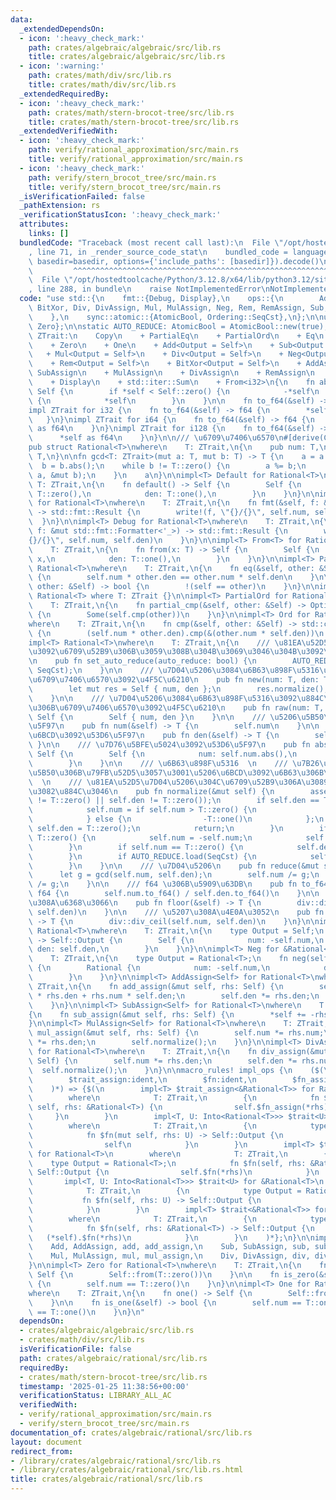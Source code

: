```yaml
---
data:
  _extendedDependsOn:
  - icon: ':heavy_check_mark:'
    path: crates/algebraic/algebraic/src/lib.rs
    title: crates/algebraic/algebraic/src/lib.rs
  - icon: ':warning:'
    path: crates/math/div/src/lib.rs
    title: crates/math/div/src/lib.rs
  _extendedRequiredBy:
  - icon: ':heavy_check_mark:'
    path: crates/math/stern-brocot-tree/src/lib.rs
    title: crates/math/stern-brocot-tree/src/lib.rs
  _extendedVerifiedWith:
  - icon: ':heavy_check_mark:'
    path: verify/rational_approximation/src/main.rs
    title: verify/rational_approximation/src/main.rs
  - icon: ':heavy_check_mark:'
    path: verify/stern_brocot_tree/src/main.rs
    title: verify/stern_brocot_tree/src/main.rs
  _isVerificationFailed: false
  _pathExtension: rs
  _verificationStatusIcon: ':heavy_check_mark:'
  attributes:
    links: []
  bundledCode: "Traceback (most recent call last):\n  File \"/opt/hostedtoolcache/Python/3.12.8/x64/lib/python3.12/site-packages/onlinejudge_verify/documentation/build.py\"\
    , line 71, in _render_source_code_stat\n    bundled_code = language.bundle(stat.path,\
    \ basedir=basedir, options={'include_paths': [basedir]}).decode()\n          \
    \         ^^^^^^^^^^^^^^^^^^^^^^^^^^^^^^^^^^^^^^^^^^^^^^^^^^^^^^^^^^^^^^^^^^^^^^^^^^^^^^^^^\n\
    \  File \"/opt/hostedtoolcache/Python/3.12.8/x64/lib/python3.12/site-packages/onlinejudge_verify/languages/rust.py\"\
    , line 288, in bundle\n    raise NotImplementedError\nNotImplementedError\n"
  code: "use std::{\n    fmt::{Debug, Display},\n    ops::{\n        Add, AddAssign,\
    \ BitXor, Div, DivAssign, Mul, MulAssign, Neg, Rem, RemAssign, Sub, SubAssign,\n\
    \    },\n    sync::atomic::{AtomicBool, Ordering::SeqCst},\n};\n\nuse algebraic::{One,\
    \ Zero};\n\nstatic AUTO_REDUCE: AtomicBool = AtomicBool::new(true);\n\npub trait\
    \ ZTrait:\n    Copy\n    + PartialEq\n    + PartialOrd\n    + Eq\n    + Ord\n\
    \    + Zero\n    + One\n    + Add<Output = Self>\n    + Sub<Output = Self>\n \
    \   + Mul<Output = Self>\n    + Div<Output = Self>\n    + Neg<Output = Self>\n\
    \    + Rem<Output = Self>\n    + BitXor<Output = Self>\n    + AddAssign\n    +\
    \ SubAssign\n    + MulAssign\n    + DivAssign\n    + RemAssign\n    + Debug\n\
    \    + Display\n    + std::iter::Sum\n    + From<i32>\n{\n    fn abs(&self) ->\
    \ Self {\n        if *self < Self::zero() {\n            -*self\n        } else\
    \ {\n            *self\n        }\n    }\n\n    fn to_f64(&self) -> f64;\n}\n\n\
    impl ZTrait for i32 {\n    fn to_f64(&self) -> f64 {\n        *self as f64\n \
    \   }\n}\nimpl ZTrait for i64 {\n    fn to_f64(&self) -> f64 {\n        *self\
    \ as f64\n    }\n}\nimpl ZTrait for i128 {\n    fn to_f64(&self) -> f64 {\n  \
    \      *self as f64\n    }\n}\n\n/// \u6709\u7406\u6570\n#[derive(Clone, Copy)]\n\
    pub struct Rational<T>\nwhere\n    T: ZTrait,\n{\n    pub num: T,\n    pub den:\
    \ T,\n}\n\nfn gcd<T: ZTrait>(mut a: T, mut b: T) -> T {\n    a = a.abs();\n  \
    \  b = b.abs();\n    while b != T::zero() {\n        a %= b;\n        std::mem::swap(&mut\
    \ a, &mut b);\n    }\n    a\n}\n\nimpl<T> Default for Rational<T>\nwhere\n   \
    \ T: ZTrait,\n{\n    fn default() -> Self {\n        Self {\n            num:\
    \ T::zero(),\n            den: T::one(),\n        }\n    }\n}\n\nimpl<T> Display\
    \ for Rational<T>\nwhere\n    T: ZTrait,\n{\n    fn fmt(&self, f: &mut std::fmt::Formatter<'_>)\
    \ -> std::fmt::Result {\n        write!(f, \"{}/{}\", self.num, self.den)\n  \
    \  }\n}\n\nimpl<T> Debug for Rational<T>\nwhere\n    T: ZTrait,\n{\n    fn fmt(&self,\
    \ f: &mut std::fmt::Formatter<'_>) -> std::fmt::Result {\n        write!(f, \"\
    {}/{}\", self.num, self.den)\n    }\n}\n\nimpl<T> From<T> for Rational<T>\nwhere\n\
    \    T: ZTrait,\n{\n    fn from(x: T) -> Self {\n        Self {\n            num:\
    \ x,\n            den: T::one(),\n        }\n    }\n}\n\nimpl<T> PartialEq for\
    \ Rational<T>\nwhere\n    T: ZTrait,\n{\n    fn eq(&self, other: &Self) -> bool\
    \ {\n        self.num * other.den == other.num * self.den\n    }\n\n    fn ne(&self,\
    \ other: &Self) -> bool {\n        !(self == other)\n    }\n}\n\nimpl<T> Eq for\
    \ Rational<T> where T: ZTrait {}\n\nimpl<T> PartialOrd for Rational<T>\nwhere\n\
    \    T: ZTrait,\n{\n    fn partial_cmp(&self, other: &Self) -> Option<std::cmp::Ordering>\
    \ {\n        Some(self.cmp(other))\n    }\n}\n\nimpl<T> Ord for Rational<T>\n\
    where\n    T: ZTrait,\n{\n    fn cmp(&self, other: &Self) -> std::cmp::Ordering\
    \ {\n        (self.num * other.den).cmp(&(other.num * self.den))\n    }\n}\n\n\
    impl<T> Rational<T>\nwhere\n    T: ZTrait,\n{\n    /// \u81EA\u52D5\u7D04\u5206\
    \u3092\u6709\u52B9\u306B\u3059\u308B\u304B\u3069\u3046\u304B\u3092\u8A2D\u5B9A\
    \n    pub fn set_auto_reduce(auto_reduce: bool) {\n        AUTO_REDUCE.store(auto_reduce,\
    \ SeqCst);\n    }\n\n    /// \u7D04\u5206\u3084\u6B63\u898F\u5316\u3092\u884C\u3044\
    \u6709\u7406\u6570\u3092\u4F5C\u6210\n    pub fn new(num: T, den: T) -> Self {\n\
    \        let mut res = Self { num, den };\n        res.normalize();\n        res\n\
    \    }\n\n    /// \u7D04\u5206\u3084\u6B63\u898F\u5316\u3092\u884C\u308F\u305A\
    \u306B\u6709\u7406\u6570\u3092\u4F5C\u6210\n    pub fn raw(num: T, den: T) ->\
    \ Self {\n        Self { num, den }\n    }\n\n    /// \u5206\u5B50\u3092\u53D6\
    \u5F97\n    pub fn num(&self) -> T {\n        self.num\n    }\n\n    /// \u5206\
    \u6BCD\u3092\u53D6\u5F97\n    pub fn den(&self) -> T {\n        self.den\n   \
    \ }\n\n    /// \u7D76\u5BFE\u5024\u3092\u53D6\u5F97\n    pub fn abs(&self) ->\
    \ Self {\n        Self {\n            num: self.num.abs(),\n            den: self.den,\n\
    \        }\n    }\n\n    /// \u6B63\u898F\u5316  \n    /// \u7B26\u53F7\u3092\u5206\
    \u5B50\u306B\u79FB\u52D5\u3057\u3001\u5206\u6BCD\u3092\u6B63\u306B\u3059\u308B\
    \  \n    /// \u81EA\u52D5\u7D04\u5206\u304C\u6709\u52B9\u306A\u3089\u7D04\u5206\
    \u3082\u884C\u3046\n    pub fn normalize(&mut self) {\n        assert!(self.num\
    \ != T::zero() || self.den != T::zero());\n        if self.den == T::zero() {\n\
    \            self.num = if self.num > T::zero() {\n                T::one()\n\
    \            } else {\n                -T::one()\n            };\n           \
    \ self.den = T::zero();\n            return;\n        }\n        if self.den <\
    \ T::zero() {\n            self.num = -self.num;\n            self.den = -self.den;\n\
    \        }\n        if self.num == T::zero() {\n            self.den = T::one();\n\
    \        }\n        if AUTO_REDUCE.load(SeqCst) {\n            self.reduce();\n\
    \        }\n    }\n\n    /// \u7D04\u5206\n    pub fn reduce(&mut self) {\n  \
    \      let g = gcd(self.num, self.den);\n        self.num /= g;\n        self.den\
    \ /= g;\n    }\n\n    /// f64 \u306B\u5909\u63DB\n    pub fn to_f64(&self) ->\
    \ f64 {\n        self.num.to_f64() / self.den.to_f64()\n    }\n\n    /// \u5207\
    \u308A\u6368\u3066\n    pub fn floor(&self) -> T {\n        div::div_floor(self.num,\
    \ self.den)\n    }\n\n    /// \u5207\u308A\u4E0A\u3052\n    pub fn ceil(&self)\
    \ -> T {\n        div::div_ceil(self.num, self.den)\n    }\n}\n\nimpl<T> Neg for\
    \ Rational<T>\nwhere\n    T: ZTrait,\n{\n    type Output = Self;\n    fn neg(self)\
    \ -> Self::Output {\n        Self {\n            num: -self.num,\n           \
    \ den: self.den,\n        }\n    }\n}\n\nimpl<T> Neg for &Rational<T>\nwhere\n\
    \    T: ZTrait,\n{\n    type Output = Rational<T>;\n    fn neg(self) -> Self::Output\
    \ {\n        Rational {\n            num: -self.num,\n            den: self.den,\n\
    \        }\n    }\n}\n\nimpl<T> AddAssign<Self> for Rational<T>\nwhere\n    T:\
    \ ZTrait,\n{\n    fn add_assign(&mut self, rhs: Self) {\n        self.num = self.num\
    \ * rhs.den + rhs.num * self.den;\n        self.den *= rhs.den;\n        self.normalize();\n\
    \    }\n}\n\nimpl<T> SubAssign<Self> for Rational<T>\nwhere\n    T: ZTrait,\n\
    {\n    fn sub_assign(&mut self, rhs: Self) {\n        *self += -rhs;\n    }\n\
    }\n\nimpl<T> MulAssign<Self> for Rational<T>\nwhere\n    T: ZTrait,\n{\n    fn\
    \ mul_assign(&mut self, rhs: Self) {\n        self.num *= rhs.num;\n        self.den\
    \ *= rhs.den;\n        self.normalize();\n    }\n}\n\nimpl<T> DivAssign<Self>\
    \ for Rational<T>\nwhere\n    T: ZTrait,\n{\n    fn div_assign(&mut self, rhs:\
    \ Self) {\n        self.num *= rhs.den;\n        self.den *= rhs.num;\n      \
    \  self.normalize();\n    }\n}\n\nmacro_rules! impl_ops {\n    ($(\n        $trait:ident,\n\
    \        $trait_assign:ident,\n        $fn:ident,\n        $fn_assign:ident,\n\
    \    )*) => {$(\n        impl<T> $trait_assign<&Rational<T>> for Rational<T>\n\
    \        where\n            T: ZTrait,\n        {\n            fn $fn_assign(&mut\
    \ self, rhs: &Rational<T>) {\n                self.$fn_assign(*rhs);\n       \
    \     }\n        }\n        impl<T, U: Into<Rational<T>>> $trait<U> for Rational<T>\n\
    \        where\n            T: ZTrait,\n        {\n            type Output = Rational<T>;\n\
    \            fn $fn(mut self, rhs: U) -> Self::Output {\n                self.$fn_assign(rhs.into());\n\
    \                self\n            }\n        }\n        impl<T> $trait<&Rational<T>>\
    \ for Rational<T>\n        where\n            T: ZTrait,\n        {\n        \
    \    type Output = Rational<T>;\n            fn $fn(self, rhs: &Rational<T>) ->\
    \ Self::Output {\n                self.$fn(*rhs)\n            }\n        }\n \
    \       impl<T, U: Into<Rational<T>>> $trait<U> for &Rational<T>\n        where\n\
    \            T: ZTrait,\n        {\n            type Output = Rational<T>;\n \
    \           fn $fn(self, rhs: U) -> Self::Output {\n                (*self).$fn(rhs.into())\n\
    \            }\n        }\n        impl<T> $trait<&Rational<T>> for &Rational<T>\n\
    \        where\n            T: ZTrait,\n        {\n            type Output = Rational<T>;\n\
    \            fn $fn(self, rhs: &Rational<T>) -> Self::Output {\n             \
    \   (*self).$fn(*rhs)\n            }\n        }\n    )*};\n}\n\nimpl_ops! {\n\
    \    Add, AddAssign, add, add_assign,\n    Sub, SubAssign, sub, sub_assign,\n\
    \    Mul, MulAssign, mul, mul_assign,\n    Div, DivAssign, div, div_assign,\n\
    }\n\nimpl<T> Zero for Rational<T>\nwhere\n    T: ZTrait,\n{\n    fn zero() ->\
    \ Self {\n        Self::from(T::zero())\n    }\n\n    fn is_zero(&self) -> bool\
    \ {\n        self.num == T::zero()\n    }\n}\n\nimpl<T> One for Rational<T>\n\
    where\n    T: ZTrait,\n{\n    fn one() -> Self {\n        Self::from(T::one())\n\
    \    }\n\n    fn is_one(&self) -> bool {\n        self.num == T::one() && self.den\
    \ == T::one()\n    }\n}\n"
  dependsOn:
  - crates/algebraic/algebraic/src/lib.rs
  - crates/math/div/src/lib.rs
  isVerificationFile: false
  path: crates/algebraic/rational/src/lib.rs
  requiredBy:
  - crates/math/stern-brocot-tree/src/lib.rs
  timestamp: '2025-01-25 11:38:56+00:00'
  verificationStatus: LIBRARY_ALL_AC
  verifiedWith:
  - verify/rational_approximation/src/main.rs
  - verify/stern_brocot_tree/src/main.rs
documentation_of: crates/algebraic/rational/src/lib.rs
layout: document
redirect_from:
- /library/crates/algebraic/rational/src/lib.rs
- /library/crates/algebraic/rational/src/lib.rs.html
title: crates/algebraic/rational/src/lib.rs
---
```

